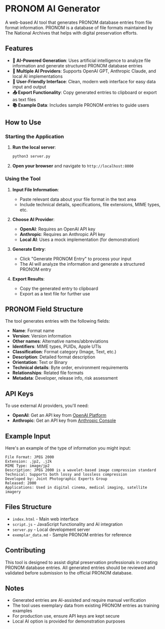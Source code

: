 # PRONOM AI Generator

A web-based AI tool that generates PRONOM database entries from file format information. PRONOM is a database of file formats maintained by The National Archives that helps with digital preservation efforts.

## Features

- **🤖 AI-Powered Generation**: Uses artificial intelligence to analyze file information and generate structured PRONOM database entries
- **🔗 Multiple AI Providers**: Supports OpenAI GPT, Anthropic Claude, and local AI implementations
- **🎨 User-Friendly Interface**: Clean, modern web interface for easy data input and output
- **📤 Export Functionality**: Copy generated entries to clipboard or export as text files
- **📚 Example Data**: Includes sample PRONOM entries to guide users

## How to Use

### Starting the Application

1. **Run the local server**:
   ```bash
   python3 server.py
   ```
   
2. **Open your browser** and navigate to `http://localhost:8000`

### Using the Tool

1. **Input File Information**: 
   - Paste relevant data about your file format in the text area
   - Include technical details, specifications, file extensions, MIME types, etc.

2. **Choose AI Provider**:
   - **OpenAI**: Requires an OpenAI API key
   - **Anthropic**: Requires an Anthropic API key  
   - **Local AI**: Uses a mock implementation (for demonstration)

3. **Generate Entry**:
   - Click "Generate PRONOM Entry" to process your input
   - The AI will analyze the information and generate a structured PRONOM entry

4. **Export Results**:
   - Copy the generated entry to clipboard
   - Export as a text file for further use

## PRONOM Field Structure

The tool generates entries with the following fields:

- **Name**: Format name
- **Version**: Version information
- **Other names**: Alternative names/abbreviations
- **Identifiers**: MIME types, PUIDs, Apple UTIs
- **Classification**: Format category (Image, Text, etc.)
- **Description**: Detailed format description
- **Orientation**: Text or Binary
- **Technical details**: Byte order, environment requirements
- **Relationships**: Related file formats
- **Metadata**: Developer, release info, risk assessment

## API Keys

To use external AI providers, you'll need:

- **OpenAI**: Get an API key from [OpenAI Platform](https://platform.openai.com/)
- **Anthropic**: Get an API key from [Anthropic Console](https://console.anthropic.com/)

## Example Input

Here's an example of the type of information you might input:

```
File Format: JPEG 2000
Extension: .jp2, .j2k
MIME Type: image/jp2
Description: JPEG 2000 is a wavelet-based image compression standard
Technical: Supports both lossy and lossless compression
Developed by: Joint Photographic Experts Group
Released: 2000
Applications: Used in digital cinema, medical imaging, satellite imagery
```

## Files Structure

- `index.html` - Main web interface
- `script.js` - JavaScript functionality and AI integration
- `server.py` - Local development server
- `exemplar_data.md` - Sample PRONOM entries for reference

## Contributing

This tool is designed to assist digital preservation professionals in creating PRONOM database entries. All generated entries should be reviewed and validated before submission to the official PRONOM database.

## Notes

- Generated entries are AI-assisted and require manual verification
- The tool uses exemplary data from existing PRONOM entries as training examples
- For production use, ensure API keys are kept secure
- Local AI option is provided for demonstration purposes





